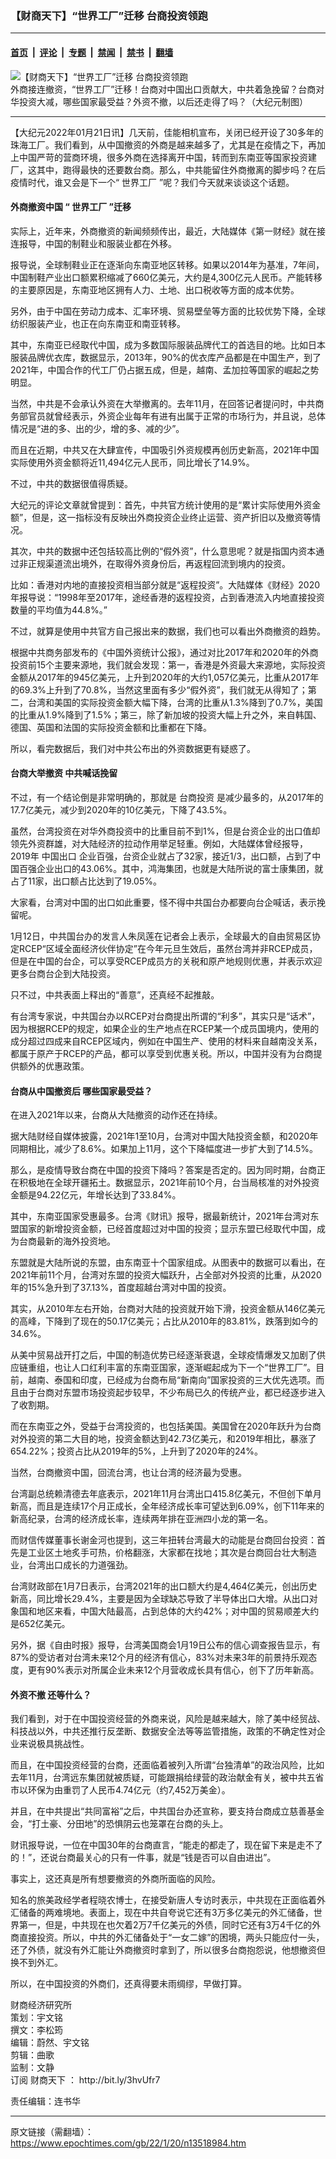 ### 【财商天下】“世界工厂”迁移 台商投资领跑

---

#### [首页](../../../..?n13518984) &nbsp;|&nbsp; [评论](../../../../../epoch-comment?n13518984) &nbsp;|&nbsp; [专题](../../../../../epoch-special?n13518984) &nbsp;|&nbsp; [禁闻](../../../../../epoch-news?n13518984) &nbsp;|&nbsp; [禁书](../../../../../books?n13518984) &nbsp;|&nbsp; [翻墙](https://github.com/gfw-breaker/nogfw/blob/master/README.md?n13518984)


<div><img alt="【财商天下】“世界工厂”迁移 台商投资领跑" class="attachment-djy_600_400 size-djy_600_400 wp-post-image" src="https://i.epochtimes.com/assets/uploads/2022/01/id13518989-0120_1200x800-600x400.jpg"/>
<div class="caption">
 外商接连撤资，“世界工厂”迁移！台商对中国出口贡献大，中共着急挽留？台商对华投资大减，哪些国家最受益？外资不撤，以后还走得了吗？（大纪元制图）
</div></div><hr/><div class="post_content" id="artbody" itemprop="articleBody">
 <!-- article content begin -->
 <p>
  【大纪元2022年01月21日讯】几天前，佳能相机宣布，关闭已经开设了30多年的珠海工厂。我们看到，从中国撤资的外商是越来越多了，尤其是在疫情之下，再加上中国严苛的营商环境，很多外商在选择离开中国，转而到东南亚等国家投资建厂，这其中，跑得最快的还要数台商。那么，中共能留住外商撤离的脚步吗？在后疫情时代，谁又会是下一个“
  <ok href="https://www.epochtimes.com/gb/tag/%E4%B8%96%E7%95%8C%E5%B7%A5%E5%8E%82.html">
   世界工厂
  </ok>
  ”呢？我们今天就来谈谈这个话题。
 </p>
 <p>
 </p>
 <h4>
  外商撤资中国 “
  <ok href="https://www.epochtimes.com/gb/tag/%E4%B8%96%E7%95%8C%E5%B7%A5%E5%8E%82.html">
   世界工厂
  </ok>
  ”迁移
 </h4>
 <p>
  实际上，近年来，外商撤资的新闻频频传出，最近，大陆媒体《第一财经》就在接连报导，中国的制鞋业和服装业都在外移。
 </p>
 <p>
  报导说，全球制鞋业正在逐渐向东南亚地区转移。如果以2014年为基准，7年间，中国制鞋产业出口额累积缩减了660亿美元，大约是4,300亿元人民币。产能转移的主要原因是，东南亚地区拥有人力、土地、出口税收等方面的成本优势。
 </p>
 <p>
  另外，由于中国在劳动力成本、汇率环境、贸易壁垒等方面的比较优势下降，全球纺织服装产业，也正在向东南亚和南亚转移。
 </p>
 <p>
  其中，东南亚已经取代中国，成为多数国际服装品牌代工的首选目的地。比如日本服装品牌优衣库，数据显示，2013年，90%的优衣库产品都是在中国生产，到了2021年，中国合作的代工厂仍占据五成，但是，越南、孟加拉等国家的崛起之势明显。
 </p>
 <p>
  当然，中共是不会承认外资在大举撤离的。去年11月，在回答记者提问时，中共商务部官员就曾经表示，外资企业每年有进有出属于正常的市场行为，并且说，总体情况是“进的多、出的少，增的多、减的少”。
 </p>
 <p>
  而且在近期，中共又在大肆宣传，中国吸引外资规模再创历史新高，2021年中国实际使用外资金额将近11,494亿元人民币，同比增长了14.9%。
 </p>
 <p>
  不过，中共的数据很值得质疑。
 </p>
 <p>
  大纪元的评论文章就曾提到：首先，中共官方统计使用的是“累计实际使用外资金额”，但是，这一指标没有反映出外商投资企业终止运营、资产折旧以及撤资等情况。
 </p>
 <p>
  其次，中共的数据中还包括较高比例的“假外资”，什么意思呢？就是指国内资本通过非正规渠道流出境外，在取得外资身份后，再返程回流到境内的投资。
 </p>
 <p>
  比如：香港对内地的直接投资相当部分就是“返程投资”。大陆媒体《财经》2020年报导说：“1998年至2017年，途经香港的返程投资，占到香港流入内地直接投资数量的平均值为44.8%。”
 </p>
 <p>
  不过，就算是使用中共官方自己报出来的数据，我们也可以看出外商撤资的趋势。
 </p>
 <p>
  根据中共商务部发布的《中国外资统计公报》，通过对比2017年和2020年的外商投资前15个主要来源地，我们就会发现：第一，香港是外资最大来源地，实际投资金额从2017年的945亿美元，上升到2020年的大约1,057亿美元，比重从2017年的69.3%上升到了70.8%，当然这里面有多少“假外资”，我们就无从得知了；第二，台湾和美国的实际投资金额大幅下降，台湾的比重从1.3%降到了0.7%，美国的比重从1.9%降到了1.5%；第三，除了新加坡的投资大幅上升之外，来自韩国、德国、英国和法国的实际投资金额和比重都在下降。
 </p>
 <p>
  所以，看完数据后，我们对中共公布出的外资数据更有疑惑了。
 </p>
 <h4>
  台商大举撤资 中共喊话挽留
 </h4>
 <p>
  不过，有一个结论倒是非常明确的，那就是
  <ok href="https://www.epochtimes.com/gb/tag/%E5%8F%B0%E5%95%86%E6%8A%95%E8%B5%84.html">
   台商投资
  </ok>
  是减少最多的，从2017年的17.7亿美元，减少到2020年的10亿美元，下降了43.5%。
 </p>
 <p>
  虽然，台湾投资在对华外商投资中的比重目前不到1%，但是台资企业的出口值却领先外资群雄，对大陆经济的拉动作用举足轻重。例如，大陆媒体曾经报导，2019年
  <ok href="https://www.epochtimes.com/gb/tag/%E4%B8%AD%E5%9B%BD%E5%87%BA%E5%8F%A3.html">
   中国出口
  </ok>
  企业百强，台资企业就占了32家，接近1/3，出口额，占到了中国百强企业出口的43.06%。其中，鸿海集团，也就是大陆所说的富士康集团，就占了11家，出口额占比达到了19.05%。
 </p>
 <p>
  大家看，台湾对中国的出口如此重要，怪不得中共国台办都要向台企喊话，表示挽留呢。
 </p>
 <p>
  1月12日，中共国台办的发言人朱凤莲在记者会上表示，全球最大的自由贸易区协定RCEP“区域全面经济伙伴协定”在今年元旦生效后，虽然台湾并非RCEP成员，但是在中国的台企，可以享受RCEP成员方的关税和原产地规则优惠，并表示欢迎更多台商台企到大陆投资。
 </p>
 <p>
  只不过，中共表面上释出的“善意”，还真经不起推敲。
 </p>
 <p>
  有台湾专家说，中共国台办以RCEP对台商提出所谓的“利多”，其实只是“话术”，因为根据RCEP的规定，如果企业的生产地点在RCEP某一个成员国境内，使用的成分超过四成来自RCEP区域内，例如在中国生产、使用的材料来自越南没关系，都属于原产于RCEP的产品，都可以享受到优惠关税。所以，中国并没有为台商提供额外的优惠政策。
 </p>
 <h4>
  台商从中国撤资后 哪些国家最受益？
 </h4>
 <p>
  在进入2021年以来，台商从大陆撤资的动作还在持续。
 </p>
 <p>
  据大陆财经自媒体披露，2021年1至10月，台湾对中国大陆投资金额，和2020年同期相比，减少了8.6%。如果加上11月，这个下降幅度进一步扩大到了14.5%。
 </p>
 <p>
  那么，是疫情导致台商在中国的投资下降吗？答案是否定的。因为同时期，台商正在积极地在全球开疆拓土。数据显示，2021年前10个月，台当局核准的对外投资金额是94.22亿元，年增长达到了33.84%。
 </p>
 <p>
  其中，东南亚国家受惠最多。台湾《财讯》报导，据最新统计，2021年台湾对东盟国家的新增投资金额，已经首度超过对中国的投资；显示东盟已经取代中国，成为台商最新的海外投资地。
 </p>
 <p>
  东盟就是大陆所说的东盟，由东南亚十个国家组成。从图表中的数据可以看出，在2021年前11个月，台湾对东盟的投资大幅跃升，占全部对外投资的比重，从2020年的15%急升到了37.13%，首度超越台湾对中国的投资。
 </p>
 <p>
  其实，从2010年左右开始，台商对大陆的投资就开始下滑，投资金额从146亿美元的高峰，下降到了现在的50.17亿美元；占比从2010年的83.81%，跌落到如今的34.6%。
 </p>
 <p>
  从美中贸易战开打之后，中国的制造优势已经逐渐衰退，全球疫情爆发又加剧了供应链重组，也让人口红利丰富的东南亚国家，逐渐崛起成为下一个“世界工厂”。目前，越南、泰国和印度，已经成为台商布局“新南向”国家投资的三大优先选项。而且由于台商对东盟市场投资起步较早，不少布局已久的传统产业，都已经逐步进入了收割期。
 </p>
 <p>
  而在东南亚之外，受益于台湾投资的，也包括美国。美国曾在2020年跃升为台商对外投资的第二大目的地，投资金额达到42.73亿美元，和2019年相比，暴涨了654.22%；投资占比从2019年的5%，上升到了2020年的24%。
 </p>
 <p>
  当然，台商撤资中国，回流台湾，也让台湾的经济最为受惠。
 </p>
 <p>
  台湾副总统赖清德去年底表示，2021年11月台湾出口415.8亿美元，不但创下单月新高，而且是连续17个月正成长，全年经济成长率可望达到6.09%，创下11年来的新高纪录，台湾的经济成长率，连续两年排在亚洲四小龙的第一名。
 </p>
 <p>
  而财信传媒董事长谢金河也提到，这三年扭转台湾最大的动能是台商回台投资：首先是工业区土地炙手可热，价格翻涨，大家都在找地；其次是台商回台壮大制造业，台湾出口成长的力道强劲。
 </p>
 <p>
  台湾财政部在1月7日表示，台湾2021年的出口额大约是4,464亿美元，创出历史新高，同比增长29.4%，主要是因为全球缺芯导致了半导体出口大增。从出口对象国和地区来看，中国大陆最高，占到总体的大约42%；对中国的贸易顺差大约是652亿美元。
 </p>
 <p>
  另外，据《自由时报》报导，台湾美国商会1月19日公布的信心调查报告显示，有87%的受访者对台湾未来12个月的经济有信心，83%对未来3年的前景持乐观态度，更有90%表示对所属企业未来12个月营收成长具有信心，创下了历年新高。
 </p>
 <h4>
  外资不撤 还等什么？
 </h4>
 <p>
  我们看到，对于在中国投资经营的外商来说，风险是越来越大，除了美中经贸战、科技战以外，中共还推行反垄断、数据安全法等等监管措施，政策的不确定性对企业来说极具挑战性。
 </p>
 <p>
  而且，在中国投资经营的台商，还面临着被列入所谓“台独清单”的政治风险，比如去年11月，台湾远东集团就被质疑，可能跟捐给绿营的政治献金有关，被中共五省市以环保为由重罚了人民币4.74亿元（约7,452万美金）。
 </p>
 <p>
  并且，在中共提出“共同富裕”之后，中共国台办还宣称，要支持台商成立慈善基金会，“打土豪、分田地”的恐惧阴云也笼罩在台商的头上。
 </p>
 <p>
  财讯报导说，一位在中国30年的台商直言，“能走的都走了，现在留下来是走不了的！”，还说台商最关心的只有一件事，就是“钱是否可以自由进出”。
 </p>
 <p>
  事实上，这还真是所有想要撤资的外商所面临的风险。
 </p>
 <p>
  知名的旅美政经学者程晓农博士，在接受新唐人专访时表示，中共现在正面临着外汇储备的两难境地。表面上，现在中共自夸说它还有3万多亿美元的外汇储备，世界第一，但是，中共现在也欠着2万7千亿美元的外债，同时它还有3万4千亿的外商直接投资。所以，中共的外汇储备处于“一女二嫁”的困境，两头只能应付一头，还了外债，就没有外汇能让外商撤资时拿到了，所以很多台商抱怨说，他想撤资但换不到外汇。
 </p>
 <p>
  所以，在中国投资的外商们，还真得要未雨绸缪，早做打算。
 </p>
 <p>
  财商经济研究所
  <br/>
  策划：宇文铭
  <br/>
  撰文：李松筠
  <br/>
  编辑：蔚然、宇文铭
  <br/>
  剪辑：曲歌
  <br/>
  监制：文静
  <br/>
  订阅
  <ok href="https://www.epochtimes.com/gb/tag/%E8%B4%A2%E5%95%86%E5%A4%A9%E4%B8%8B.html">
   财商天下
  </ok>
  ：
  <ok href="http://bit.ly/3hvUfr7">
   http://bit.ly/3hvUfr7
  </ok>
 </p>
 <p>
  责任编辑：连书华
 </p>
 <!-- article content end -->
 <div id="below_article_ad">
 </div>
</div>


---

原文链接（需翻墙）：https://www.epochtimes.com/gb/22/1/20/n13518984.htm
